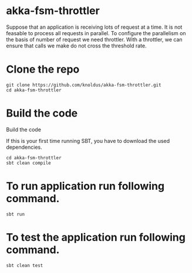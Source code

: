 # akka-fsm-throttler

Suppose that an application is receiving lots of request at a time. It is not feasable to process all requests in parallel.
To configure the parallelism on the basis of number of request we need throttler. With a throttler, we can ensure that calls we make do not cross the threshold rate.

# Clone the repo
```
git clone https://github.com/knoldus/akka-fsm-throttler.git
cd akka-fsm-throttler
```
# Build the code
Build the code

If this is your first time running SBT, you have to download the used dependencies.
```
cd akka-fsm-throttler
sbt clean compile
```
# To run application run following command.
```
sbt run
```
# To test the application run following command.
```
sbt clean test
```
